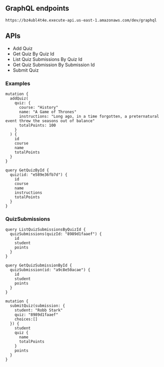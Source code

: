 ## GraphQL endpoints

```
https://bz4ubl4t4e.execute-api.us-east-1.amazonaws.com/dev/graphql
```

## APIs

-  Add Quiz
-  Get Quiz By Quiz Id
-  List Quiz Submissions By Quiz Id
-  Get Quiz Submission By Submission Id
-  Submit Quiz

### Examples

```
mutation {
  addQuiz(
    quiz: {
      course: "History"
      name: "A Game of Thrones"
      instructions: "Long ago, in a time forgotten, a preternatural event threw the seasons out of balance"
      totalPoints: 100
    }
  ) {
    id
    course
    name
    totalPoints
  }
}

query GetQuizById {
  quiz(id: "e589e36fb7d") {
    id
    course
  	name
    instructions
    totalPoints
  }
}
```

### QuizSubmissions

```
query ListQuizSubmissionsByQuizId {
  quizSubmissions(quizId: "8989d1faaef") {
    id
    student
    points
  }
}

query GetQuizSubmissionById {
  quizSubmission(id: "a9c8e50acae") {
    id
    student
    points
  }
}

mutation {
  submitQuiz(submission: {
    student: "Robb Stark"
    quiz: "8989d1faaef"
    choices:[]
  }) {
    student
    quiz {
      name
      totalPoints
    }
    points
  }
}
```
